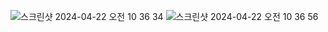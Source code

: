![스크린샷 2024-04-22 오전 10 36 34](https://github.com/EloyYang/study/assets/153364214/f7ca33f8-909c-42e4-9c8f-154c2b0c2093)
![스크린샷 2024-04-22 오전 10 36 56](https://github.com/EloyYang/study/assets/153364214/20bc7070-dd33-49d7-89ce-577e6ef07abe)
